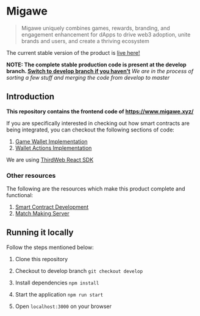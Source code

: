 # Migawe

> Migawe uniquely combines games, rewards, branding, and engagement enhancement for dApps to drive web3 adoption, unite brands and users, and create a thriving ecosystem

The current stable version of the product is [live here!](https://www.migawe.xyz/)

**NOTE: The complete stable production code is present at the develop branch. [Switch to develop branch if you haven't](https://github.com/VinayakRugvedi/migawe/tree/develop)**
_We are in the process of sorting a few stuff and merging the code from develop to master_

## Introduction

**This repository contains the frontend code of https://www.migawe.xyz/**

If you are specifically interested in checking out how smart contracts are being integrated, you can checkout the following sections of code:

1. [Game Wallet Implementation](https://github.com/VinayakRugvedi/migawe/tree/develop/src/components/ui/Header/components/GameWallet)
2. [Wallet Actions Implementation](https://github.com/VinayakRugvedi/migawe/tree/develop/src/pages/RoninsGambit/components/ActionsModal)

We are using [ThirdWeb React SDK](https://portal.thirdweb.com/react)

### Other resources

The following are the resources which make this product complete and functional:

1. [Smart Contract Development](https://github.com/Raunaque97/RPS_Game_Contracts)
2. [Match Making Server](https://github.com/Raunaque97/SimpleMatchMaker)

## Running it locally

Follow the steps mentioned below:

1. Clone this repository

2. Checkout to develop branch
   `git checkout develop`

3. Install dependencies
   `npm install`

4. Start the application
   `npm run start`

5. Open `localhost:3000` on your browser
